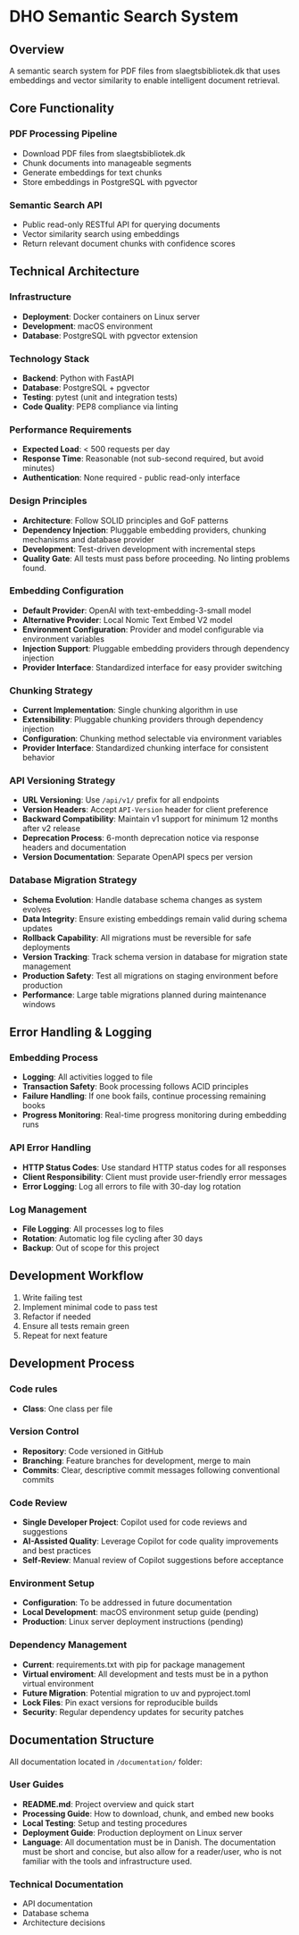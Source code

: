 # DHO Semantic Search System

## Overview

A semantic search system for PDF files from slaegtsbibliotek.dk that uses embeddings and vector similarity to enable intelligent document retrieval.

## Core Functionality

### PDF Processing Pipeline

- Download PDF files from slaegtsbibliotek.dk
- Chunk documents into manageable segments
- Generate embeddings for text chunks
- Store embeddings in PostgreSQL with pgvector

### Semantic Search API

- Public read-only RESTful API for querying documents
- Vector similarity search using embeddings
- Return relevant document chunks with confidence scores

## Technical Architecture

### Infrastructure

- **Deployment**: Docker containers on Linux server
- **Development**: macOS environment
- **Database**: PostgreSQL with pgvector extension

### Technology Stack

- **Backend**: Python with FastAPI
- **Database**: PostgreSQL + pgvector
- **Testing**: pytest (unit and integration tests)
- **Code Quality**: PEP8 compliance via linting

### Performance Requirements

- **Expected Load**: < 500 requests per day
- **Response Time**: Reasonable (not sub-second required, but avoid minutes)
- **Authentication**: None required - public read-only interface

### Design Principles

- **Architecture**: Follow SOLID principles and GoF patterns
- **Dependency Injection**: Pluggable embedding providers, chunking mechanisms and database provider
- **Development**: Test-driven development with incremental steps
- **Quality Gate**: All tests must pass before proceeding. No linting problems found.

### Embedding Configuration

- **Default Provider**: OpenAI with text-embedding-3-small model
- **Alternative Provider**: Local Nomic Text Embed V2 model
- **Environment Configuration**: Provider and model configurable via environment variables
- **Injection Support**: Pluggable embedding providers through dependency injection
- **Provider Interface**: Standardized interface for easy provider switching

### Chunking Strategy

- **Current Implementation**: Single chunking algorithm in use
- **Extensibility**: Pluggable chunking providers through dependency injection
- **Configuration**: Chunking method selectable via environment variables
- **Provider Interface**: Standardized chunking interface for consistent behavior

### API Versioning Strategy

- **URL Versioning**: Use `/api/v1/` prefix for all endpoints
- **Version Headers**: Accept `API-Version` header for client preference
- **Backward Compatibility**: Maintain v1 support for minimum 12 months after v2 release
- **Deprecation Process**: 6-month deprecation notice via response headers and documentation
- **Version Documentation**: Separate OpenAPI specs per version

### Database Migration Strategy

- **Schema Evolution**: Handle database schema changes as system evolves
- **Data Integrity**: Ensure existing embeddings remain valid during schema updates
- **Rollback Capability**: All migrations must be reversible for safe deployments
- **Version Tracking**: Track schema version in database for migration state management
- **Production Safety**: Test all migrations on staging environment before production
- **Performance**: Large table migrations planned during maintenance windows

## Error Handling & Logging

### Embedding Process

- **Logging**: All activities logged to file
- **Transaction Safety**: Book processing follows ACID principles
- **Failure Handling**: If one book fails, continue processing remaining books
- **Progress Monitoring**: Real-time progress monitoring during embedding runs

### API Error Handling

- **HTTP Status Codes**: Use standard HTTP status codes for all responses
- **Client Responsibility**: Client must provide user-friendly error messages
- **Error Logging**: Log all errors to file with 30-day log rotation

### Log Management

- **File Logging**: All processes log to files
- **Rotation**: Automatic log file cycling after 30 days
- **Backup**: Out of scope for this project

## Development Workflow

1. Write failing test
2. Implement minimal code to pass test
3. Refactor if needed
4. Ensure all tests remain green
5. Repeat for next feature

## Development Process

### Code rules

- **Class**: One class per file

### Version Control

- **Repository**: Code versioned in GitHub
- **Branching**: Feature branches for development, merge to main
- **Commits**: Clear, descriptive commit messages following conventional commits

### Code Review

- **Single Developer Project**: Copilot used for code reviews and suggestions
- **AI-Assisted Quality**: Leverage Copilot for code quality improvements and best practices
- **Self-Review**: Manual review of Copilot suggestions before acceptance

### Environment Setup

- **Configuration**: To be addressed in future documentation
- **Local Development**: macOS environment setup guide (pending)
- **Production**: Linux server deployment instructions (pending)

### Dependency Management

- **Current**: requirements.txt with pip for package management
- **Virtual enviroment**: All development and tests must be in a python virtual environment
- **Future Migration**: Potential migration to uv and pyproject.toml
- **Lock Files**: Pin exact versions for reproducible builds
- **Security**: Regular dependency updates for security patches

## Documentation Structure

All documentation located in `/documentation/` folder:

### User Guides

- **README.md**: Project overview and quick start
- **Processing Guide**: How to download, chunk, and embed new books
- **Local Testing**: Setup and testing procedures
- **Deployment Guide**: Production deployment on Linux server
- **Language**: All documentation must be in Danish. The documentation must be short and concise, but also allow for a reader/user, who is not familiar with the tools and infrastructure used.

### Technical Documentation

- API documentation
- Database schema
- Architecture decisions